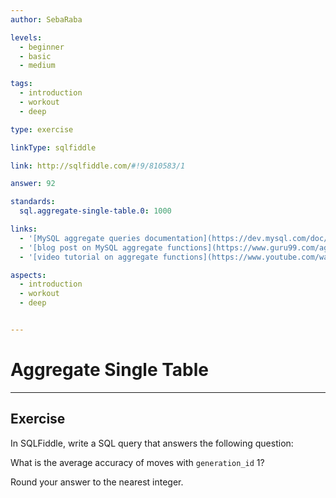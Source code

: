 ```yaml
---
author: SebaRaba

levels:
  - beginner
  - basic
  - medium

tags:
  - introduction
  - workout
  - deep

type: exercise

linkType: sqlfiddle

link: http://sqlfiddle.com/#!9/810583/1

answer: 92

standards:
  sql.aggregate-single-table.0: 1000

links:
  - '[MySQL aggregate queries documentation](https://dev.mysql.com/doc/refman/5.7/en/group-by-functions.html){documentation}'
  - '[blog post on MySQL aggregate functions](https://www.guru99.com/aggregate-functions.html){website}'
  - '[video tutorial on aggregate functions](https://www.youtube.com/watch?v=sgAvl7ry5jY){video}'

aspects:
  - introduction
  - workout
  - deep


---
```


# Aggregate Single Table

---        
## Exercise

In SQLFiddle, write a SQL query that answers the following question:

What is the average accuracy of moves with `generation_id` 1?

Round your answer to the nearest integer.
 
 
